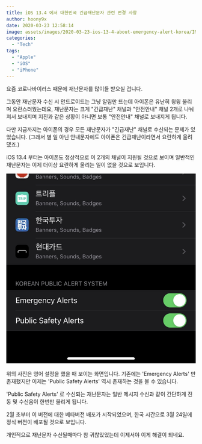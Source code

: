 ```yaml
---
title: iOS 13.4 에서 대한민국 긴급재난문자 관련 변경 사항
author: hoony9x
date: 2020-03-23 12:58:14
image: assets/images/2020-03-23-ios-13-4-about-emergency-alert-korea/IMG_0460.jpeg
categories:
  - "Tech"
tags:
  - "Apple"
  - "iOS"
  - "iPhone"
---
```


요즘 코로나바이러스 때문에 재난문자를 많이들 받으실 겁니다.

그동안 재난문자 수신 시 안드로이드는 그냥 알림만 뜨는데 아이폰은 유난히 윙윙 울리며 요란스러웠는데요,
재난문자는 크게 "긴급재난" 채널과 "안전안내" 채널 2개로 나눠져서 보내지며 지진과 같은 상황이 아니면 보통 "안전안내" 채널로 보내지게 됩니다.

다만 지금까지는 아이폰의 경우 모든 재난문자가 "긴급재난" 채널로 수신되는 문제가 있었습니다. (그래서 별 일 아닌 안내문자에도 아이폰은 긴급재난이라면서 요란하게 울려댔죠.)

<!-- more -->

iOS 13.4 부터는 아이폰도 정상적으로 이 2개의 채널이 지원될 것으로 보이며 일반적인 재난문자는 이제 더이상 요란하게 울리는 일이 없을 것으로 보입니다.

![iOS 13.4 에서 재난문자 채널이 나뉘어진 모습](/assets/images/2020-03-23-ios-13-4-about-emergency-alert-korea/IMG_0445.jpeg)

위의 사진은 영어 설정을 했을 때 보이는 화면입니다. 기존에는 'Emergency Alerts' 만 존재했지만 이제는 'Public Safety Alerts' 역시 존재하는 것을 볼 수 있습니다.

'Public Safety Alerts' 로 수신되는 재난문자는 일반 메시지 수신과 같이 간단하게 진동 및 수신음이 한번만 울리게 됩니다.

2월 초부터 이 버전에 대한 베타버전 배포가 시작되었으며, 한국 시간으로 3월 24일에 정식 버전이 배포될 것으로 보입니다.

개인적으로 재난문자 수신될때마다 참 귀찮았었는데 이제서야 이게 해결이 되네요.
